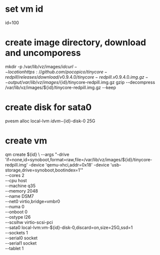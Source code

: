 
# set vm id
id=100

# create image directory, download and uncomporess
mkdir -p /var/lib/vz/images/${id}
curl --location https://github.com/pocopico/tinycore-redpill/releases/download/v0.9.4.0/tinycore-redpill.v0.9.4.0.img.gz --output /var/lib/vz/images/${id}/tinycore-redpill.img.gz
gzip --decompress /var/lib/vz/images/${id}/tinycore-redpill.img.gz --keep

# create disk for sata0
pvesm alloc local-lvm ${id} vm-${id}-disk-0 25G

# create vm
qm create ${id} \
  --args "-drive 'if=none,id=synoboot,format=raw,file=/var/lib/vz/images/${id}/tinycore-redpill.img' -device 'qemu-xhci,addr=0x18' -device 'usb-storage,drive=synoboot,bootindex=1'" \
  --cores 2 \
  --cpu host \
  --machine q35 \
  --memory 2048 \
  --name DSM7 \
  --net0 virtio,bridge=vmbr0 \
  --numa 0 \
  --onboot 0 \
  --ostype l26 \
  --scsihw virtio-scsi-pci \
  --sata0 local-lvm:vm-${id}-disk-0,discard=on,size=25G,ssd=1 \
  --sockets 1 \
  --serial0 socket \
  --serial1 socket \
  --tablet 1
